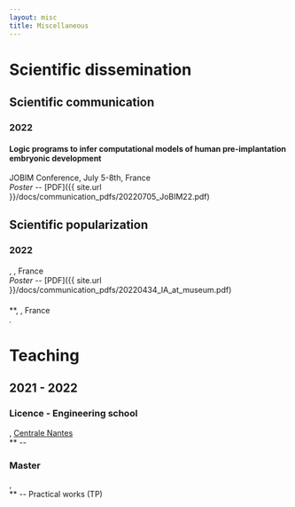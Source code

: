 ```yaml
---
layout: misc
title: Miscellaneous
---
```


# Scientific dissemination

## Scientific communication

### 2022

#### Logic programs to infer computational models of human pre-implantation embryonic development
JOBIM Conference, July 5-8th, France <br/>
*Poster* -- [PDF]({{ site.url }}/docs/communication_pdfs/20220705_JoBIM22.pdf)

## Scientific popularization

### 2022

#### 

, , France <br/>
*Poster* -- [PDF]({{ site.url }}/docs/communication_pdfs/20220434_IA_at_museum.pdf)

#### 
**, , France <br/>
*.*


# Teaching

## 2021 - 2022

### Licence - Engineering school
, [Centrale Nantes](/)<br/>
** -- 

### Master
[](),  <br/>
** -- Practical works (TP)